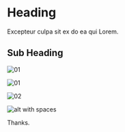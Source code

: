 # Heading

Excepteur culpa sit ex do ea qui Lorem.

## Sub Heading

![01](https://i.imgur.com/TFhdvgt.png)

![01](https://i.imgur.com/1y23q6I.png)

![02](https://i.imgur.com/Nqk5I6p.png)

![alt with spaces](https://i.imgur.com/Nqk5I6p.png)

Thanks.
